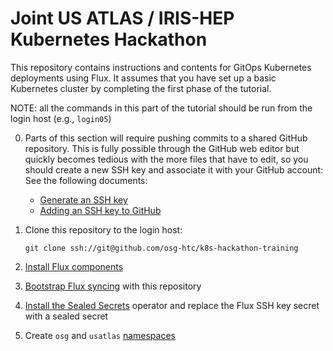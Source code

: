 Joint US ATLAS / IRIS-HEP Kubernetes Hackathon
==============================================

This repository contains instructions and contents for GitOps Kubernetes deployments using Flux.
It assumes that you have set up a basic Kubernetes cluster by completing the first phase of the tutorial.

NOTE: all the commands in this part of the tutorial should be run from the login host (e.g., `login05`)

0.  Parts of this section will require pushing commits to a shared GitHub repository.
    This is fully possible through the GitHub web editor but quickly becomes tedious with the more files that have to
    edit, so you should create a new SSH key and associate it with your GitHub account:
    See the following documents:

    -   [Generate an SSH key](https://docs.github.com/en/authentication/connecting-to-github-with-ssh/generating-a-new-ssh-key-and-adding-it-to-the-ssh-agent)
    -   [Adding an SSH key to GitHub](https://docs.github.com/en/authentication/connecting-to-github-with-ssh/adding-a-new-ssh-key-to-your-github-account)

1.  Clone this repository to the login host:

        git clone ssh://git@github.com/osg-htc/k8s-hackathon-training

2.  [Install Flux components](manifests/flux-install)

3.  [Bootstrap Flux syncing](clusters#bootstrap-flux) with this repository

4.  [Install the Sealed Secrets](manifests/sealed-secrets) operator
    and replace the Flux SSH key secret with a sealed secret

6.  Create `osg` and `usatlas` [namespaces](clusters/README-namespaces.md#)
